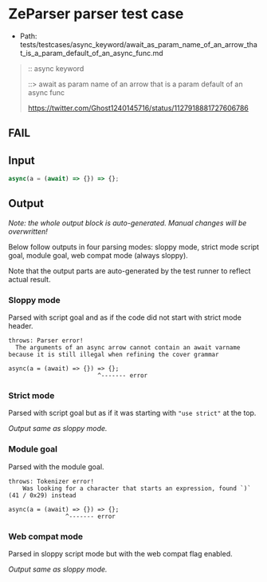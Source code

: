 # ZeParser parser test case

- Path: tests/testcases/async_keyword/await_as_param_name_of_an_arrow_that_is_a_param_default_of_an_async_func.md

> :: async keyword
>
> ::> await as param name of an arrow that is a param default of an async func
>
> https://twitter.com/Ghost1240145716/status/1127918881727606786

## FAIL

## Input

`````js
async(a = (await) => {}) => {};
`````

## Output

_Note: the whole output block is auto-generated. Manual changes will be overwritten!_

Below follow outputs in four parsing modes: sloppy mode, strict mode script goal, module goal, web compat mode (always sloppy).

Note that the output parts are auto-generated by the test runner to reflect actual result.

### Sloppy mode

Parsed with script goal and as if the code did not start with strict mode header.

`````
throws: Parser error!
  The arguments of an async arrow cannot contain an await varname because it is still illegal when refining the cover grammar

async(a = (await) => {}) => {};
                         ^------- error
`````

### Strict mode

Parsed with script goal but as if it was starting with `"use strict"` at the top.

_Output same as sloppy mode._

### Module goal

Parsed with the module goal.

`````
throws: Tokenizer error!
    Was looking for a character that starts an expression, found `)` (41 / 0x29) instead

async(a = (await) => {}) => {};
                ^------- error
`````


### Web compat mode

Parsed in sloppy script mode but with the web compat flag enabled.

_Output same as sloppy mode._
